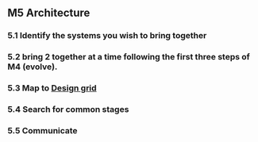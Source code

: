 ## M5 Architecture

### 5.1 Identify the systems you wish to bring together

### 5.2 bring 2 together at a time following the first three steps of M4 (evolve).

### 5.3 Map to [Design grid]

### 5.4 Search for common stages

### 5.5 Communicate

[Design grid]: /Agile/Concepts/DesignGrid

<!--## Evolutionary Search - similar to AP4...

#### AP5-1 Identify ‘genes’ on other ‘species’ that are closely related to your artefact using ‘comparative biology’

![Step 08](/Agile/img/Methodology/08.PNG)

#### AP5-2 Having mapped the stages then we can then work out the evolution of the artefact

![Step 09](/Agile/img/Methodology/09.PNG)

#### AP5-3 Having mapped the stages then we can then work out the evolution of the artefact
![Step 10](/Agile/img/Methodology/09.PNG) -->

